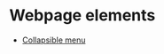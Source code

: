 # Webpage elements

- [Collapsible menu](https://dimitriestraoanu.github.io/website_projects/website_elements/collapsible_menu/index.html)
